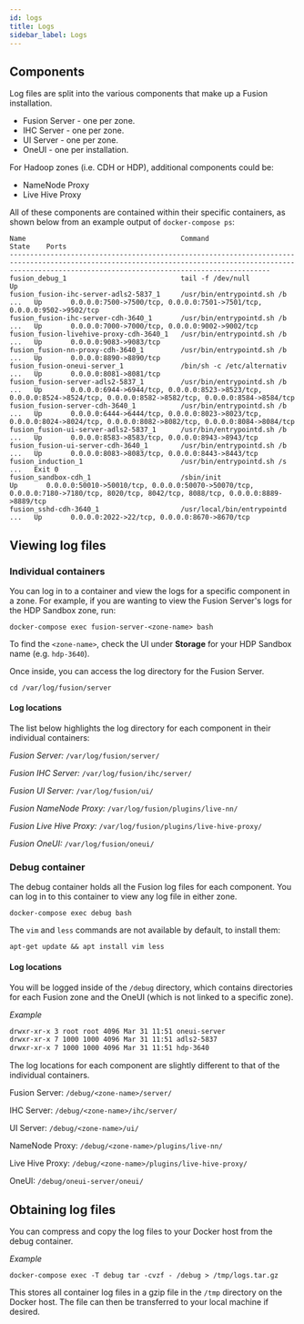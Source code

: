 ```yaml
---
id: logs
title: Logs
sidebar_label: Logs
---
```


## Components

Log files are split into the various components that make up a Fusion installation.

* Fusion Server - one per zone.
* IHC Server - one per zone.
* UI Server - one per zone.
* OneUI - one per installation.

For Hadoop zones (i.e. CDH or HDP), additional components could be:

* NameNode Proxy
* Live Hive Proxy

All of these components are contained within their specific containers, as shown below from an example output of `docker-compose ps`:

```text
Name                                      Command                          State    Ports
------------------------------------------------------------------------------------------------------------------------------------------------------------------------------------------------------------
fusion_debug_1                            tail -f /dev/null                Up
fusion_fusion-ihc-server-adls2-5837_1     /usr/bin/entrypointd.sh /b ...   Up       0.0.0.0:7500->7500/tcp, 0.0.0.0:7501->7501/tcp, 0.0.0.0:9502->9502/tcp
fusion_fusion-ihc-server-cdh-3640_1       /usr/bin/entrypointd.sh /b ...   Up       0.0.0.0:7000->7000/tcp, 0.0.0.0:9002->9002/tcp
fusion_fusion-livehive-proxy-cdh-3640_1   /usr/bin/entrypointd.sh /b ...   Up       0.0.0.0:9083->9083/tcp
fusion_fusion-nn-proxy-cdh-3640_1         /usr/bin/entrypointd.sh /b ...   Up       0.0.0.0:8890->8890/tcp
fusion_fusion-oneui-server_1              /bin/sh -c /etc/alternativ ...   Up       0.0.0.0:8081->8081/tcp
fusion_fusion-server-adls2-5837_1         /usr/bin/entrypointd.sh /b ...   Up       0.0.0.0:6944->6944/tcp, 0.0.0.0:8523->8523/tcp, 0.0.0.0:8524->8524/tcp, 0.0.0.0:8582->8582/tcp, 0.0.0.0:8584->8584/tcp
fusion_fusion-server-cdh-3640_1           /usr/bin/entrypointd.sh /b ...   Up       0.0.0.0:6444->6444/tcp, 0.0.0.0:8023->8023/tcp, 0.0.0.0:8024->8024/tcp, 0.0.0.0:8082->8082/tcp, 0.0.0.0:8084->8084/tcp
fusion_fusion-ui-server-adls2-5837_1      /usr/bin/entrypointd.sh /b ...   Up       0.0.0.0:8583->8583/tcp, 0.0.0.0:8943->8943/tcp
fusion_fusion-ui-server-cdh-3640_1        /usr/bin/entrypointd.sh /b ...   Up       0.0.0.0:8083->8083/tcp, 0.0.0.0:8443->8443/tcp
fusion_induction_1                        /usr/bin/entrypointd.sh /s ...   Exit 0
fusion_sandbox-cdh_1                      /sbin/init                       Up       0.0.0.0:50010->50010/tcp, 0.0.0.0:50070->50070/tcp, 0.0.0.0:7180->7180/tcp, 8020/tcp, 8042/tcp, 8088/tcp, 0.0.0.0:8889->8889/tcp
fusion_sshd-cdh-3640_1                    /usr/local/bin/entrypointd ...   Up       0.0.0.0:2022->22/tcp, 0.0.0.0:8670->8670/tcp
```

## Viewing log files

### Individual containers

You can log in to a container and view the logs for a specific component in a zone. For example, if you are wanting to view the Fusion Server's logs for the HDP Sandbox zone, run:

`docker-compose exec fusion-server-<zone-name> bash`

To find the `<zone-name>`, check the UI under **Storage** for your HDP Sandbox name (e.g. `hdp-3640`).

Once inside, you can access the log directory for the Fusion Server.

`cd /var/log/fusion/server`

#### Log locations

The list below highlights the log directory for each component in their individual containers:

_Fusion Server:_
`/var/log/fusion/server/`

_Fusion IHC Server:_
`/var/log/fusion/ihc/server/`

_Fusion UI Server:_
`/var/log/fusion/ui/`

_Fusion NameNode Proxy:_
`/var/log/fusion/plugins/live-nn/`

_Fusion Live Hive Proxy:_
`/var/log/fusion/plugins/live-hive-proxy/`

_Fusion OneUI:_
`/var/log/fusion/oneui/`

### Debug container

The debug container holds all the Fusion log files for each component. You can log in to this container to view any log file in either zone.

`docker-compose exec debug bash`

The `vim` and `less` commands are not available by default, to install them:

`apt-get update && apt install vim less`

#### Log locations

You will be logged inside of the `/debug` directory, which contains directories for each Fusion zone and the OneUI (which is not linked to a specific zone).

_Example_
```bash
drwxr-xr-x 3 root root 4096 Mar 31 11:51 oneui-server
drwxr-xr-x 7 1000 1000 4096 Mar 31 11:51 adls2-5837
drwxr-xr-x 7 1000 1000 4096 Mar 31 11:51 hdp-3640
```

The log locations for each component are slightly different to that of the individual containers.

Fusion Server:
`/debug/<zone-name>/server/`

IHC Server:
`/debug/<zone-name>/ihc/server/`

UI Server:
`/debug/<zone-name>/ui/`

NameNode Proxy:
`/debug/<zone-name>/plugins/live-nn/`

Live Hive Proxy:
`/debug/<zone-name>/plugins/live-hive-proxy/`

OneUI:
`/debug/oneui-server/oneui/`

## Obtaining log files

You can compress and copy the log files to your Docker host from the debug container.

_Example_

`docker-compose exec -T debug tar -cvzf - /debug > /tmp/logs.tar.gz`

This stores all container log files in a gzip file in the `/tmp` directory on the Docker host. The file can then be transferred to your local machine if desired.
